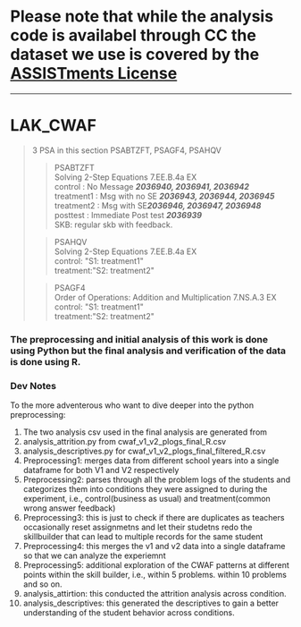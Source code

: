 # Please note that while the analysis code is availabel through CC the dataset we use is covered by the [ASSISTments License](https://new.assistments.org/terms-and-conditions-assistments)

------
# LAK_CWAF

> 3 PSA in this section 
> PSABTZFT, PSAGF4, PSAHQV
>> PSABTZFT <br/>
>> Solving 2-Step Equations 7.EE.B.4a EX <br/>
>> control    : No Message ***2036940, 2036941, 2036942***<br/>
>> treatment1 : Msg with no SE ***2036943, 2036944, 2036945***<br/> 
>> treatment2 : Msg with SE***2036946, 2036947, 2036948***<br/>
>> posttest   : Immediate Post test ***2036939***<br/>
>> SKB: regular skb with feedback.
>
>> PSAHQV <br/>
>> Solving 2-Step Equations 7.EE.B.4a EX <br/>
>> control:  "S1: treatment1" <br/>
>> treatment:"S2: treatment2" 
>
>> PSAGF4 <br/>
>> Order of Operations: Addition and Multiplication 7.NS.A.3 EX <br/>
>> control:  "S1: treatment1" <br/>
>> treatment:"S2: treatment2" 
> 


### The preprocessing and initial analysis of this work is done using Python but the final analysis and verification of the data is done using R.

### Dev Notes

To the more adventerous who want to dive deeper into the python preprocessing:
1. The two analysis csv used in the final analysis are generated from 
  1. analysis_attrition.py from cwaf_v1_v2_plogs_final_R.csv 
  2. analysis_descriptives.py for cwaf_v1_v2_plogs_final_filtered_R.csv
2. Preprocessing1: merges data from different school years into a single dataframe for both V1 and V2 respectively
3. Preprocessing2: parses through all the problem logs of the students and categorizes them into conditions they were assigned to during the experiment, i.e., control(business as usual) and treatment(common wrong answer feedback)
4. Preprocessing3: this is just to check if there are duplicates as teachers occasionally reset assignmetns and let their studetns redo the skillbuilder that can lead to multiple records for the same student
5. Preprocessing4: this merges the v1 and v2 data into a single dataframe so that we can analyze the experiemnt 
6. Preprocessing5: additional exploration of the CWAF patterns at different points within the skill builder, i.e., within 5 problems. within 10 problems and so on.
7. analysis_attirtion: this conducted the attrition analysis across condition.
8. analysis_descriptives: this generated the descriptives to gain a better understanding of the student behavior across conditions.

